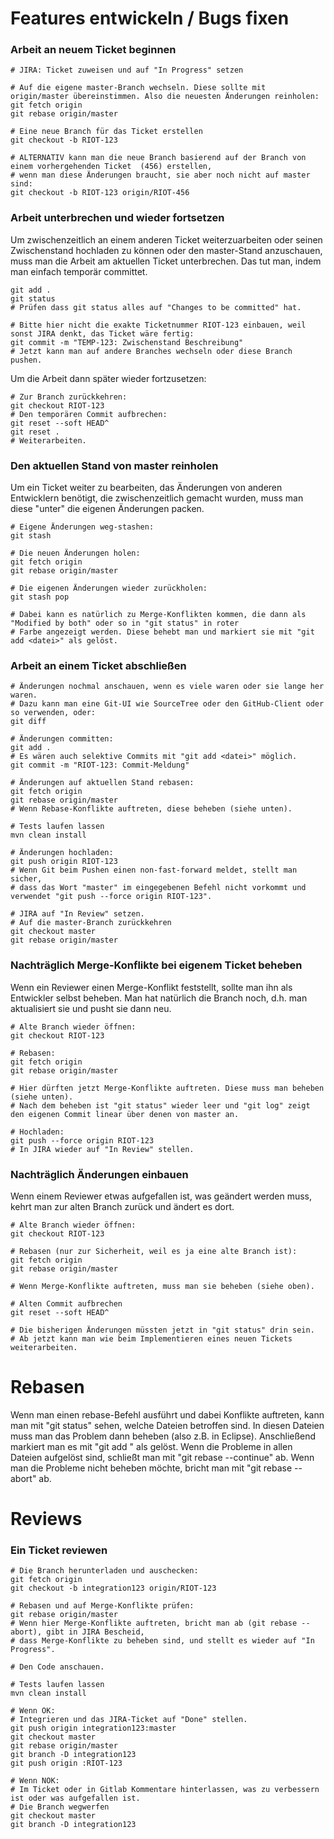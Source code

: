 # Features entwickeln / Bugs fixen

### Arbeit an neuem Ticket beginnen
```
# JIRA: Ticket zuweisen und auf "In Progress" setzen

# Auf die eigene master-Branch wechseln. Diese sollte mit origin/master übereinstimmen. Also die neuesten Änderungen reinholen:
git fetch origin
git rebase origin/master

# Eine neue Branch für das Ticket erstellen
git checkout -b RIOT-123

# ALTERNATIV kann man die neue Branch basierend auf der Branch von einem vorhergehenden Ticket  (456) erstellen, 
# wenn man diese Änderungen braucht, sie aber noch nicht auf master sind:
git checkout -b RIOT-123 origin/RIOT-456
```

### Arbeit unterbrechen und wieder fortsetzen
Um zwischenzeitlich an einem anderen Ticket weiterzuarbeiten oder seinen Zwischenstand hochladen zu können oder den master-Stand anzuschauen,
muss man die Arbeit am aktuellen Ticket unterbrechen. Das tut man, indem man einfach temporär committet.

```
git add .
git status
# Prüfen dass git status alles auf "Changes to be committed" hat.

# Bitte hier nicht die exakte Ticketnummer RIOT-123 einbauen, weil sonst JIRA denkt, das Ticket wäre fertig:
git commit -m "TEMP-123: Zwischenstand Beschreibung"
# Jetzt kann man auf andere Branches wechseln oder diese Branch pushen.
```

Um die Arbeit dann später wieder fortzusetzen:

```
# Zur Branch zurückkehren:
git checkout RIOT-123
# Den temporären Commit aufbrechen:
git reset --soft HEAD^
git reset .
# Weiterarbeiten.
```

### Den aktuellen Stand von master reinholen
Um ein Ticket weiter zu bearbeiten, das Änderungen von anderen Entwicklern benötigt, die zwischenzeitlich gemacht wurden,
muss man diese "unter" die eigenen Änderungen packen.

```
# Eigene Änderungen weg-stashen:
git stash

# Die neuen Änderungen holen:
git fetch origin
git rebase origin/master

# Die eigenen Änderungen wieder zurückholen:
git stash pop

# Dabei kann es natürlich zu Merge-Konflikten kommen, die dann als "Modified by both" oder so in "git status" in roter 
# Farbe angezeigt werden. Diese behebt man und markiert sie mit "git add <datei>" als gelöst.
```

### Arbeit an einem Ticket abschließen
```
# Änderungen nochmal anschauen, wenn es viele waren oder sie lange her waren.
# Dazu kann man eine Git-UI wie SourceTree oder den GitHub-Client oder so verwenden, oder:
git diff

# Änderungen committen:
git add .
# Es wären auch selektive Commits mit "git add <datei>" möglich.
git commit -m "RIOT-123: Commit-Meldung"

# Änderungen auf aktuellen Stand rebasen:
git fetch origin
git rebase origin/master
# Wenn Rebase-Konflikte auftreten, diese beheben (siehe unten).

# Tests laufen lassen
mvn clean install

# Änderungen hochladen:
git push origin RIOT-123
# Wenn Git beim Pushen einen non-fast-forward meldet, stellt man sicher, 
# dass das Wort "master" im eingegebenen Befehl nicht vorkommt und verwendet "git push --force origin RIOT-123".

# JIRA auf "In Review" setzen.
# Auf die master-Branch zurückkehren
git checkout master
git rebase origin/master
```

### Nachträglich Merge-Konflikte bei eigenem Ticket beheben
Wenn ein Reviewer einen Merge-Konflikt feststellt, sollte man ihn als Entwickler selbst beheben.
Man hat natürlich die Branch noch, d.h. man aktualisiert sie und pusht sie dann neu.

```
# Alte Branch wieder öffnen:
git checkout RIOT-123

# Rebasen:
git fetch origin
git rebase origin/master

# Hier dürften jetzt Merge-Konflikte auftreten. Diese muss man beheben (siehe unten).
# Nach dem beheben ist "git status" wieder leer und "git log" zeigt den eigenen Commit linear über denen von master an.

# Hochladen:
git push --force origin RIOT-123
# In JIRA wieder auf "In Review" stellen.
```

### Nachträglich Änderungen einbauen
Wenn einem Reviewer etwas aufgefallen ist, was geändert werden muss, kehrt man zur alten Branch zurück und ändert es dort.

```
# Alte Branch wieder öffnen:
git checkout RIOT-123

# Rebasen (nur zur Sicherheit, weil es ja eine alte Branch ist):
git fetch origin
git rebase origin/master

# Wenn Merge-Konflikte auftreten, muss man sie beheben (siehe oben).

# Alten Commit aufbrechen
git reset --soft HEAD^

# Die bisherigen Änderungen müssten jetzt in "git status" drin sein.
# Ab jetzt kann man wie beim Implementieren eines neuen Tickets weiterarbeiten.
```

# Rebasen
Wenn man einen rebase-Befehl ausführt und dabei Konflikte auftreten, kann man mit "git status" sehen, welche Dateien betroffen sind.
In diesen Dateien muss man das Problem dann beheben (also z.B. in Eclipse). Anschließend markiert man es mit "git add <datei>" als gelöst.
Wenn die Probleme in allen Dateien aufgelöst sind, schließt man mit "git rebase --continue" ab.
Wenn man die Probleme nicht beheben möchte, bricht man mit "git rebase --abort" ab.

# Reviews
### Ein Ticket reviewen
```
# Die Branch herunterladen und auschecken:
git fetch origin
git checkout -b integration123 origin/RIOT-123

# Rebasen und auf Merge-Konflikte prüfen:
git rebase origin/master
# Wenn hier Merge-Konflikte auftreten, bricht man ab (git rebase --abort), gibt in JIRA Bescheid,
# dass Merge-Konflikte zu beheben sind, und stellt es wieder auf "In Progress".

# Den Code anschauen.

# Tests laufen lassen
mvn clean install

# Wenn OK:
# Integrieren und das JIRA-Ticket auf "Done" stellen.
git push origin integration123:master
git checkout master
git rebase origin/master
git branch -D integration123
git push origin :RIOT-123

# Wenn NOK:
# Im Ticket oder in Gitlab Kommentare hinterlassen, was zu verbessern ist oder was aufgefallen ist.
# Die Branch wegwerfen
git checkout master
git branch -D integration123
```